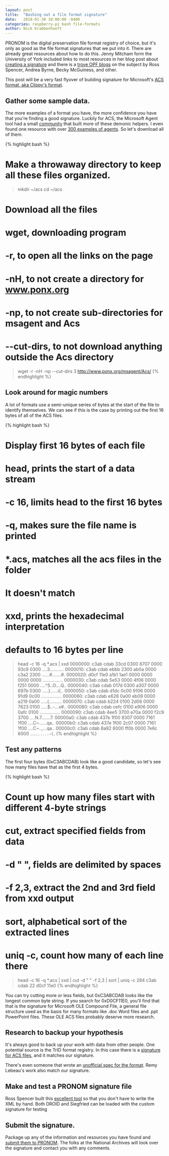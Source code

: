 ```yaml
---
layout: post
title:  "Bashing out a file format signature"
date:   2018-01-30 10:00:00 -0400
categories: raspberry-pi bash file-formats
author: Nick Krabbenhoeft
---
```


PRONOM is the digital preservation file format registry of choice, but it's only as good as the file format signatures that we put into it. There are already great resources about how to do this. Jenny Mitcham form the University of York included links to most resources in her blog post about [creating a signature](http://digital-archiving.blogspot.com/2016/08/my-first-file-format-signature.html) and there is a [trove OPF blogs](http://openpreservation.org/knowledge/blogs/topic/format-identification/) on the subject by Ross Spencer, Andrea Byrne, Becky McGuiness, and other.

This post will be a very fast flyover of building signature for Microsoft's [ACS format, aka Clippy's format](https://en.wikipedia.org/wiki/Office_Assistant).

## Gather some sample data.

The more examples of a format you have, the more confidence you have that you're finding a good signature. Luckily for ACS, the Microsoft Agent tool had a small [community](http://msagentring.org/) that built more of these demonic helpers. I even found one resource with over [300 examples of agents](http://www.ponx.org/msagent/Acs/). So let's download all of them.

{% highlight bash %}
# Make a throwaway directory to keep all these files organized.
> mkdir ~/acs
> cd ~/acs

# Download all the files
# wget, downloading program
# -r, to open all the links on the page
# -nH, to not create a directory for www.ponx.org
# -np, to not create sub-directories for msagent and Acs
# --cut-dirs, to not download anything outside the Acs directory

> wget -r -nH -np --cut-dirs 3 http://www.ponx.org/msagent/Acs/
{% endhighlight %}

## Look around for magic numbers
A lot of formats use a semi-unique series of bytes at the start of the file to identify themselves. We can see if this is the case by printing out the first 16 bytes of all of the ACS files.

{% highlight bash %}
# Display first 16 bytes of each file
# head, prints the start of a data stream
# -c 16, limits head to the first 16 bytes
# -q, makes sure the file name is printed
# *.acs, matches all the acs files in the folder
# It doesn't match

# xxd, prints the hexadecimal interpretation
# defaults to 16 bytes per line

> head -c 16 -q *.acs | xxd
0000000: c3ab cdab 33cd 0300 8707 0000 93c9 0300  ....3...........
0000010: c3ab cdab ebbb 2300 ab0a 0000 c3a2 2300  ......#.......#.
0000020: d0cf 11e0 a1b1 1ae1 0000 0000 0000 0000  ................
0000030: c3ab cdab 5e53 0000 4f06 0000 f251 0000  ....^S..O....Q..
0000040: c3ab cdab 017d 0300 a307 0000 697b 0300  .....}......i{..
0000050: c3ab cdab d1dc 0c00 9106 0000 91d9 0c00  ................
0000060: c3ab cdab e628 0a00 eb09 0000 a219 0a00  .....(..........
0000070: c3ab cdab b224 0100 2d06 0000 7823 0100  .....$..-...x#..
0000080: c3ab cdab cefc 0100 e906 0000 0afc 0100  ................
0000090: c3ab cdab 4ee5 3700 e70a 0000 f2c9 3700  ....N.7.......7.
00000a0: c3ab cdab 437e 1f00 8307 0000 7161 1f00  ....C~......qa..
00000b0: c3ab cdab 437e 1f00 2c07 0000 7161 1f00  ....C~..,...qa..
00000c0: c3ab cdab 8a92 6000 ff0b 0000 7e6c 6000  ......`.....~l`.
{% endhighlight %}


## Test any patterns

The first four bytes (0xC3ABCDAB) look like a good candidate, so let's see how many files have that as the first 4 bytes.

{% highlight bash %}
# Count up how many files start with different 4-byte strings
# cut, extract specified fields from data
# -d " ", fields are delimited by spaces
# -f 2,3, extract the 2nd and 3rd field from xxd output

# sort, alphabetical sort of the extracted lines

# uniq -c, count how many of each line there

> head -c 16 -q *.acs | xxd | cut -d " " -f 2,3 | sort | uniq -c
284 c3ab cdab
22 d0cf 11e0
{% endhighlight %}

You can try cutting more or less fields, but 0xC3ABCDAB looks like the longest common byte string. If you search for 0xD0CF11E0, you'll find that that is the signature for Microsoft OLE Compound File, a general file structure used as the basis for many formats like .doc Word files and .ppt PowerPoint files. These OLE ACS files probably deserve more research.

## Research to backup your hypothesis

It's always good to back up your work with data from other people. One potential source is the TrID format registry. In this case there is a [signature for ACS files](https://github.com/digipres/digipres.github.io/blob/master/_sources/registries/trid/triddefs_xml/ms-acs.trid.xml), and it matches our signature.

There's even someone that wrote an [unofficial spec for the format](http://fileformats.lebeausoftware.org/). Remy Lebeau's work also match our signature.

## Make and test a PRONOM signature file 

Ross Spencer built this [excellent tool](http://www.nationalarchives.gov.uk/pronom/sigdev/index.htm) so that you don't have to write the XML by hand. Both DROID and Siegfried can be loaded with the custom signature for testing

## Submit the signature.

Package up any of the information and resources you have found and [submit them to PRONOM](https://www.nationalarchives.gov.uk/contact-us/submit-information-for-pronom/). The folks at the National Archives will look over the signature and contact you with any comments.